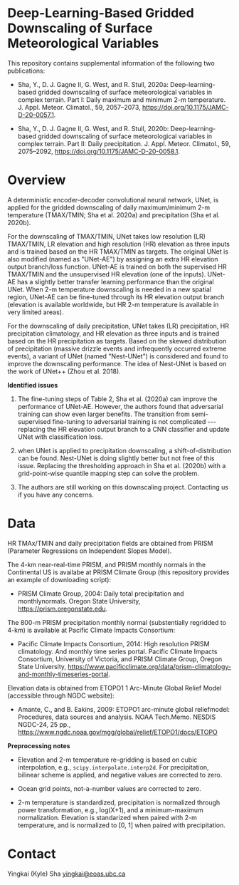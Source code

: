 # Deep-Learning-Based Gridded Downscaling of Surface Meteorological Variables

This repository contains supplemental information of the following two publications:

* Sha, Y., D. J. Gagne II, G. West, and R. Stull, 2020a: Deep-learning-based gridded downscaling of surface meteorological variables in complex terrain. 
Part I: Daily maximum and minimum 2-m temperature. J. Appl. Meteor. Climatol., 59, 2057–2073, https://doi.org/10.1175/JAMC-D-20-0057.1.

* Sha, Y., D. J. Gagne II, G. West, and R. Stull, 2020b: Deep-learning-based gridded downscaling of surface meteorological variables in complex terrain. 
Part II: Daily precipitation. J. Appl. Meteor. Climatol., 59, 2075–2092, https://doi.org/10.1175/JAMC-D-20-0058.1.

# Overview

A deterministic encoder-decoder convolutional neural network, UNet, is applied for the gridded downscaling of daily maximum/minimum 2-m temperature (TMAX/TMIN; Sha et al. 2020a) and precipitation (Sha et al.  2020b). 

For the downscaling of TMAX/TMIN, UNet takes low resolution (LR) TMAX/TMIN, LR elevation and high resolution (HR) elevation as three inputs and is trained based on the HR TMAX/TMIN as targets. The original UNet is also modified (named as "UNet-AE") by assigning an extra HR elevation output branch/loss function. UNet-AE is trained on both the supervised HR TMAX/TMIN and the unsupervised HR elevation (one of the inputs). UNet-AE has a slightly better transfer learning performance than the original UNet. When 2-m temperature downscaling is needed in a new spatial region, UNet-AE can be fine-tuned through its HR elevation output branch (elevation is available worldwide, but HR 2-m temperature is available in very limited areas).

For the downscaling of daily precipitation,  UNet takes (LR) precipitation, HR precipitation climatology, and HR elevation as three inputs and is trained based on the HR precipitation as targets. Based on the skewed distribution of precipitation (massive drizzle events and infrequently occurred extreme events), a variant of UNet (named "Nest-UNet") is considered and found to improve the downscaling performance. The idea of Nest-UNet is based on the work of UNet++ (Zhou et al. 2018).

**Identified issues**

1. The fine-tuning steps of Table 2, Sha et al. (2020a) can improve the performance of UNet-AE. However, the authors found that adversarial training can show even larger benefits. The transition from semi-supervised fine-tuning to adversarial training is not complicated --- replacing the HR elevation output branch to a CNN classifier and update UNet with classification loss.

2. when UNet is applied to precipitation downscaling, a shift-of-distribution can be found. Nest-UNet is doing slightly better but not free of this issue. Replacing the thresholding approach in Sha et al. (2020b) with a grid-point-wise quantile mapping step can solve the problem.

3. The authors are still working on this downscaling project. Contacting us if you have any concerns.

# Data

HR TMAx/TMIN and daily precipitation fields are obtained from PRISM (Parameter Regressions on Independent Slopes Model).

The 4-km near-real-time PRISM, and PRISM monthly normals in the Continental US is availabe at PRISM Climate Group (this repository provides an example of downloading script):

* PRISM Climate Group, 2004: Daily total precipitation and monthlynormals. Oregon State University, https://prism.oregonstate.edu.

The 800-m PRISM precipitation monthly normal (substentially regridded to 4-km) is available at Pacific Climate Impacts Consortium:

* Pacific Climate Impacts Consortium, 2014: High resolution PRISM climatology. And monthly time series portal. Pacific Climate Impacts Consortium, University of Victoria, and PRISM Climate Group, Oregon State University, https://www.pacificclimate.org/data/prism-climatology-and-monthly-timeseries-portal.

Elevation data is obtained from ETOPO1 1 Arc-Minute Global Relief Model (accessible through NGDC website):

* Amante, C., and B. Eakins, 2009: ETOPO1 arc-minute global reliefmodel: Procedures, data sources and analysis. NOAA Tech.Memo. NESDIS NGDC-24, 25 pp., https://www.ngdc.noaa.gov/mgg/global/relief/ETOPO1/docs/ETOPO

**Preprocessing notes**

* Elevation and 2-m temperature re-gridding is based on cubic interpolation, e.g., `scipy.interpolate.interp2d`. For precipitation, bilinear scheme is applied, and negative values are corrected to zero.

* Ocean grid points, not-a-number values are corrected to zero.

* 2-m temperature is standardized, precipitation is normalized through power transformation, e.g., log(X+1), and a minimum-maximum normalization. Elevation is standarized when paired with 2-m temperature, and is normalized to [0, 1] when paired with precipitation.

# Contact

Yingkai (Kyle) Sha <yingkai@eoas.ubc.ca>

